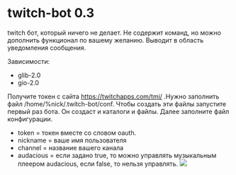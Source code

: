# twitch-bot 0.3
twitch бот, который ничего не делает. Не содержит команд, но можно дополнить функционал по вашему желанию. Выводит в область уведомления сообщения.

Зависимости:
* glib-2.0
* gio-2.0

Получите токен с сайта https://twitchapps.com/tmi/ .Нужно заполнить файл /home/%nick/.twitch-bot/conf. Чтобы создать эти файлы запустите первый раз бота. Он создаст и каталоги и файлы. Далее заполните файл конфигурации.
* token = токен вместе со словом oauth.
* nickname = ваше имя пользователя 
* channel = название вашего канала
* audacious = если задано true, то можно управлять музыкальным плеером audacious, если false, то нельзя управлять.
![](http://s1.uploadpics.ru/images/Wylq3uVVHS.png)
